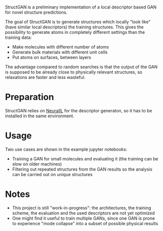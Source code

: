 StructGAN is a preliminary implementation of a local descriptor based GAN for novel structure predictions.

The goal of StructGAN is to generate structures which locally "look like" (have similar local descriptors) the training structures. This gives the possibility to generate atoms in completely different settings than the training data:
- Make molecules with different number of atoms
- Generate bulk materials with different unit cells
- Put atoms on surfaces, between layers

The advantage compared to random searches is that the output of the GAN is supposed to be already close to physically relevant structures, so relaxations are faster and less wasteful.

# Preparation
StructGAN relies on [NeuralIL](https://github.com/Madsen-s-research-group/neuralil-public-releases/) for the descriptor generaton, so it has to be installed in the same environment.

# Usage
Two use cases are shown in the example jupyter notebooks:
- Training a GAN for small molecules and evaluating it (the training can be slow on older machines)
- Filtering out repeated structures from the GAN results so the analysis can be carried out on unique structures

# Notes
- This project is still "work-in-progress": the architectures, the training scheme, the evaluation and the used descriptors are not yet optimized
- One might find it useful to train multiple GANs, since one GAN is prone to experience "mode collapse" into a subset of possible physical results